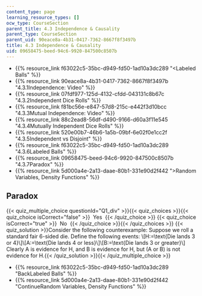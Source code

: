 ```yaml
---
content_type: page
learning_resource_types: []
ocw_type: CourseSection
parent_title: 4.3 Independence & Causality
parent_type: CourseSection
parent_uid: 90eace8a-4b31-0417-7362-8667f8f3497b
title: 4.3 Independence & Causality
uid: 09658475-beed-94c6-9920-847500c8507b
---
```


*   {{% resource_link f63022c5-35bc-d949-fd50-1ad10a3dc289 "\<Labeled Balls" %}}
*   {{% resource_link 90eace8a-4b31-0417-7362-8667f8f3497b "4.3.1Independence: Video" %}}
*   {{% resource_link 07fdf977-125d-4132-cfdd-043131c8b67c "4.3.2Independent Dice Rolls" %}}
*   {{% resource_link f81bc56e-e847-57d8-215c-e442f3d10bcc "4.3.3Mutual Independence: Video" %}}
*   {{% resource_link 88c2ead8-56df-d490-9166-d60a3f11e545 "4.3.4Mutually Independent Dice Rolls" %}}
*   {{% resource_link 520e00b7-46b6-1a5b-09bf-6e02f0e1cc2f "4.3.5Independent vs Disjoint" %}}
*   {{% resource_link f63022c5-35bc-d949-fd50-1ad10a3dc289 "4.3.6Labeled Balls" %}}
*   {{% resource_link 09658475-beed-94c6-9920-847500c8507b "4.3.7Paradox" %}}
*   {{% resource_link 5d000a4e-2a13-daae-80b1-331e90d2f442 "\>Random Variables, Density Functions" %}}

Paradox
-------

  
{{< quiz_multiple_choice questionId="Q1_div" >}}{{< quiz_choices >}}{{< quiz_choice isCorrect="false" >}}&nbsp; Yes &nbsp;{{< /quiz_choice >}}
{{< quiz_choice isCorrect="true" >}}&nbsp; No &nbsp;{{< /quiz_choice >}}{{< /quiz_choices >}}
{{< quiz_solution >}}Consider the following counterexample: Suppose we roll a standard fair 6-sided die. Define the following events: \\\[H:=\\text{Die lands 3 or 4}\\\]\\\[A:=\\text{Die lands 4 or less}\\\]\\\[B:=\\text{Die lands 3 or greater}\\\] Clearly A is evidence for H, and B is evidence for H, but (A or B) is not evidence for H.{{< /quiz_solution >}}{{< /quiz_multiple_choice >}}

*   {{% resource_link f63022c5-35bc-d949-fd50-1ad10a3dc289 "BackLabeled Balls" %}}
*   {{% resource_link 5d000a4e-2a13-daae-80b1-331e90d2f442 "ContinueRandom Variables, Density Functions" %}}